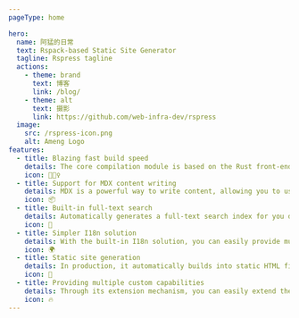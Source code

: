 ```yaml
---
pageType: home

hero:
  name: 阿猛的日常
  text: Rspack-based Static Site Generator
  tagline: Rspress tagline
  actions:
    - theme: brand
      text: 博客
      link: /blog/
    - theme: alt
      text: 摄影
      link: https://github.com/web-infra-dev/rspress
  image:
    src: /rspress-icon.png
    alt: Ameng Logo
features:
  - title: Blazing fast build speed
    details: The core compilation module is based on the Rust front-end toolchain, providing a more ultimate development experience.
    icon: 🏃🏻‍♀️
  - title: Support for MDX content writing
    details: MDX is a powerful way to write content, allowing you to use React components in Markdown.
    icon: 📦
  - title: Built-in full-text search
    details: Automatically generates a full-text search index for you during construction, providing out-of-the-box full-text search capabilities.
    icon: 🎨
  - title: Simpler I18n solution
    details: With the built-in I18n solution, you can easily provide multi-language support for documents or components.
    icon: 🌍
  - title: Static site generation
    details: In production, it automatically builds into static HTML files, which can be easily deployed anywhere.
    icon: 🌈
  - title: Providing multiple custom capabilities
    details: Through its extension mechanism, you can easily extend theme UI and build process.
    icon: 🔥
---
```

